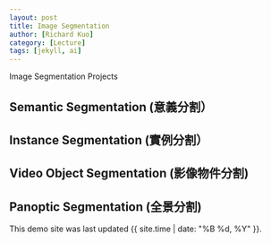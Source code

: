 ```yaml
---
layout: post
title: Image Segmentation
author: [Richard Kuo]
category: [Lecture]
tags: [jekyll, ai]
---
```


Image Segmentation Projects 

## Semantic Segmentation (意義分割）

## Instance Segmentation (實例分割）

## Video Object Segmentation (影像物件分割)

## Panoptic Segmentation (全景分割)


This demo site was last updated {{ site.time | date: "%B %d, %Y" }}.

